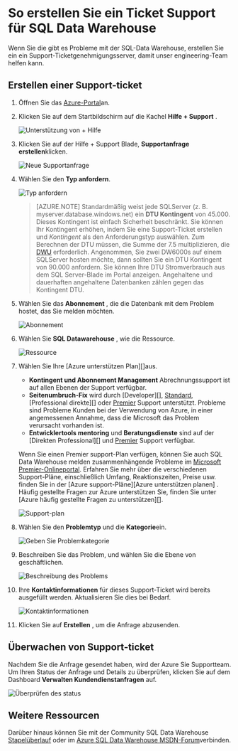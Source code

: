 <properties
   pageTitle="So erstellen Sie ein Ticket Support für SQL Data Warehouse | Microsoft Azure"
   description="Informationen zum Support-Ticket in Azure SQL-Data Warehouse zu erstellen."
   services="sql-data-warehouse"
   documentationCenter="NA"
   authors="sonyam"
   manager="barbkess"
   editor=""/>

<tags
   ms.service="sql-data-warehouse"
   ms.devlang="NA"
   ms.topic="get-started-article"
   ms.tgt_pltfrm="NA"
   ms.workload="data-services"
   ms.date="09/01/2016"
   ms.author="sonyama;barbkess"/>

# <a name="how-to-create-a-support-ticket-for-sql-data-warehouse"></a>So erstellen Sie ein Ticket Support für SQL Data Warehouse
 
Wenn Sie die gibt es Probleme mit der SQL-Data Warehouse, erstellen Sie ein ein Support-Ticketgenehmigungsserver, damit unser engineering-Team helfen kann.

## <a name="create-a-support-ticket"></a>Erstellen einer Support-ticket

1. Öffnen Sie das [Azure-Portal][]an.

2. Klicken Sie auf dem Startbildschirm auf die Kachel **Hilfe + Support** .

    ![Unterstützung von + Hilfe](./media/sql-data-warehouse-get-started-create-support-ticket/help-support.png)

3. Klicken Sie auf der Hilfe + Support Blade, **Supportanfrage erstellen**klicken.

    ![Neue Supportanfrage](./media/sql-data-warehouse-get-started-create-support-ticket/create-support-request.png)
    
    <a name="request-quota-change"></a> 

4. Wählen Sie den **Typ anfordern**.

    ![Typ anfordern](./media/sql-data-warehouse-get-started-create-support-ticket/request-type.png)
    
    >[AZURE.NOTE]  Standardmäßig weist jede SQLServer (z. B. myserver.database.windows.net) ein **DTU Kontingent** von 45.000. Dieses Kontingent ist einfach Sicherheit beschränkt. Sie können Ihr Kontingent erhöhen, indem Sie eine Support-Ticket erstellen und *Kontingent* als den Anforderungstyp auswählen. Zum Berechnen der DTU müssen, die Summe der 7.5 multiplizieren, die [DWU][] erforderlich. Angenommen, Sie zwei DW6000s auf einem SQLServer hosten möchte, dann sollten Sie ein DTU Kontingent von 90.000 anfordern.  Sie können Ihre DTU Stromverbrauch aus dem SQL Server-Blade im Portal anzeigen. Angehaltene und dauerhaften angehaltene Datenbanken zählen gegen das Kontingent DTU. 

5. Wählen Sie das **Abonnement** , die die Datenbank mit dem Problem hostet, das Sie melden möchten.

    ![Abonnement](./media/sql-data-warehouse-get-started-create-support-ticket/subscription.png)

6. Wählen Sie **SQL Datawarehouse** , wie die Ressource.

    ![Ressource](./media/sql-data-warehouse-get-started-create-support-ticket/resource.png)

7. Wählen Sie Ihre [Azure unterstützen Plan][]aus.

    - **Kontingent und Abonnement Management** Abrechnungssupport ist auf allen Ebenen der Support verfügbar.
    - **Seitenumbruch-Fix** wird durch [Developer][], [Standard][], [Professional direkte][] oder [Premier][] Support unterstützt. Probleme sind Probleme Kunden bei der Verwendung von Azure, in einer angemessenen Annahme, dass die Microsoft das Problem verursacht vorhanden ist.
    - **Entwicklertools mentoring** und **Beratungsdienste** sind auf der [Direkten Professional][] und [Premier][] Support verfügbar. 
    
    Wenn Sie einen Premier support-Plan verfügen, können Sie auch SQL Data Warehouse melden zusammenhängende Probleme im [Microsoft Premier-Onlineportal][].  Erfahren Sie mehr über die verschiedenen Support-Pläne, einschließlich Umfang, Reaktionszeiten, Preise usw. finden Sie in der [Azure support-Pläne][Azure unterstützen planen] .  Häufig gestellte Fragen zur Azure unterstützen Sie, finden Sie unter [Azure häufig gestellte Fragen zu unterstützen][].  

    ![Support-plan](./media/sql-data-warehouse-get-started-create-support-ticket/support-plan.png)

8. Wählen Sie den **Problemtyp** und die **Kategorie**ein.

    ![Geben Sie Problemkategorie](./media/sql-data-warehouse-get-started-create-support-ticket/problem-type-category.png)

9. Beschreiben Sie das Problem, und wählen Sie die Ebene von geschäftlichen.

    ![Beschreibung des Problems](./media/sql-data-warehouse-get-started-create-support-ticket/problem-description.png)

10. Ihre **Kontaktinformationen** für dieses Support-Ticket wird bereits ausgefüllt werden. Aktualisieren Sie dies bei Bedarf.

    ![Kontaktinformationen](./media/sql-data-warehouse-get-started-create-support-ticket/contact-info.png)

11. Klicken Sie auf **Erstellen** , um die Anfrage abzusenden.


## <a name="monitor-a-support-ticket"></a>Überwachen von Support-ticket

Nachdem Sie die Anfrage gesendet haben, wird der Azure Sie Supportteam. Um Ihren Status der Anfrage und Details zu überprüfen, klicken Sie auf dem Dashboard **Verwalten Kundendienstanfragen** auf.

![Überprüfen des status](./media/sql-data-warehouse-get-started-create-support-ticket/check-status.png)

## <a name="other-resources"></a>Weitere Ressourcen

Darüber hinaus können Sie mit der Community SQL Data Warehouse [Stapelüberlauf][] oder im [Azure SQL Data Warehouse MSDN-Forum][]verbinden.

<!--Image references--> 

<!--Article references--> 
[DWU]: ./sql-data-warehouse-overview-what-is.md#data-warehouse-units

<!--MSDN references--> 

<!--Other web references--> 
[Azure-portal]: https://portal.azure.com/
[Azure-Support-plan]: https://azure.microsoft.com/support/plans/?WT.mc_id=Support_Plan_510979/  
[Entwicklertools]: https://azure.microsoft.com/support/plans/developer/  
[Standard]: https://azure.microsoft.com/support/plans/standard/  
[Professionelle direkte]: https://azure.microsoft.com/support/plans/prodirect/  
[Premier]: https://azure.microsoft.com/support/plans/premier/  
[Azure-Support-FAQs]: https://azure.microsoft.com/support/faq/
[Microsoft Premier-Onlineportal]: https://premier.microsoft.com/
[Stapelüberlauf]: https://stackoverflow.com/questions/tagged/azure-sqldw/
[Azure SQL Data Warehouse MSDN-forum]: https://social.msdn.microsoft.com/Forums/home?forum=AzureSQLDataWarehouse/

